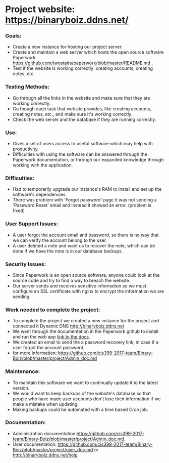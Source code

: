 # Project website: https://binaryboiz.ddns.net/

### Goals: 
* Create a new instance for hosting our project server.
* Create and maintain a web server which hosts the open source software Paperwork https://github.com/twostairs/paperwork/blob/master/README.md .
* Test if the website is working correctly: creating accounts, creating notes, etc.

### Testing Methods:
* Go through all the links in the website and make sure that they are working correctly.
* Go though each task that website provides, like creating accounts, creating notes, etc., and make sure it's working correctly.
* Check the web server and the database if they are running correctly.
      
### Use:
* Gives a set of users access to useful software which may help with productivity.
* Difficulties with using the software can be answered through the Paperwork documentation, or through our expanded knowledge through working with the application.
      
### Difficulties:
* Had to temporarily upgrade our instance's RAM to install and set up the software's dependencies.
* There was problem with 'Forgot password' page it was not sending a 'Password Reset' email and instead it showed an error. (problem is fixed)
      
### User Support Issues:
* A user forgot the account email and password, so there is no way that we can verify the account belong to the user.
* A user deleted a note and want us to recover the note, which can be done if we have the note is in our database backups.

### Security Issues:
* Since Paperwork is an open source software, anyone could look at the source code and try to find a way to breach the website.
* Our server sends and receives sensitive information so we must configure an SSL certificate with nginx to encrypt the information we are sending

### Work needed to complete the project:
* To complete the project we created a new instance for the project and connected it Dynamic DNS http://binaryboiz.ddns.net
* We went through the documentation in the Paperwork github to install and run the web app [link to the docs](https://github.com/twostairs/paperwork/wiki).
* We created an email to send the a password recovery link, in case if a user forgot the account password.
* for more information: https://github.com/cis399-2017-team/Binary-Boiz/blob/master/project/Admin_doc.md

### Maintenance:
* To maintain this software we want to continually update it to the latest version. 
* We would want to keep backups of the website's database so that people who have made user accounts don't lose their information if we make a mistake when updating.
* Making backups could be automated with a time based Cron job.

### Documentation:
* Administration documentation https://github.com/cis399-2017-team/Binary-Boiz/blob/master/project/Admin_doc.md.  
* User documentation: https://github.com/cis399-2017-team/Binary-Boiz/blob/master/project/user_doc.md or http://binaryboiz.ddns.net/help
      
